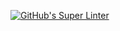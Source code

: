 [![GitHub's Super Linter](https://github.com/ICS20-Programming-davidu/Unit1-03-HTML-Style/workflows/GitHub's%20Super%20Linter/badge.svg)](https://github.com/ICS20-Programming-davidu/Unit1-03-HTML-Style/actions)